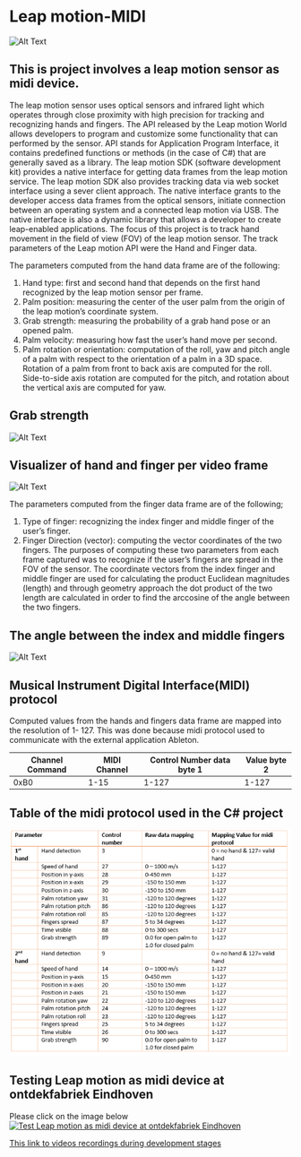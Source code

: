 # Leap motion-MIDI
![Alt Text](https://static1.squarespace.com/static/57bf65a78419c24a012e3072/t/588ea35f03596e0fcbcb12b4/1498925412894/)

## This is project involves a leap motion sensor as midi device.
The leap motion sensor uses optical sensors and infrared light which operates through close proximity with high precision for tracking and recognizing hands and fingers.
The API released by the Leap motion World allows developers to program and customize some functionality that can performed by the sensor. 
API stands for Application Program Interface, it contains predefined functions or methods (in the case of C#) that are generally saved as a library.
The leap motion SDK (software development kit) provides a native interface for getting data frames from the leap motion service. The leap motion SDK also provides tracking data via web socket interface using a sever client approach. 
The native interface grants to the developer access data frames from the optical sensors, initiate connection between an operating system and a connected leap motion via USB. 
The native interface is also a dynamic library that allows a developer to create leap-enabled applications. 
The focus of this project is to track hand movement in the field of view (FOV) of the leap motion sensor. 
The track parameters of the Leap motion API were the Hand and Finger data.

The parameters computed from the hand data frame are of the following:
1. Hand type: first and second hand that depends on the first hand recognized by the leap motion sensor per frame.
2. Palm position: measuring the center of the user palm from the origin of the leap motion’s coordinate system.
3. Grab strength: measuring the probability of a grab hand pose or an opened palm.
4. Palm velocity: measuring how fast the user’s hand move per second.
5. Palm rotation or orientation: computation of the roll, yaw and pitch angle of a palm with respect to the orientation of a palm in a 3D space. Rotation of a palm from front to back axis are computed for the roll. Side-to-side axis rotation are computed for the pitch, and rotation about the vertical axis are computed for yaw.

## Grab strength
![Alt Text](http://blog.leapmotion.com/wp-content/uploads/2014/08/grab-strength.gif)

## Visualizer of hand and finger per video frame
![Alt Text](http://blog.leapmotion.com/wp-content/uploads/2014/08/visualizer.jpg) 

The parameters computed from the finger data frame are of the following;
1. Type of finger: recognizing the index finger and middle finger of the user’s finger.
2. Finger Direction (vector): computing the vector coordinates of the two fingers.
The purposes of computing these two parameters from each frame captured was to recognize if the user’s fingers are spread in the FOV of the sensor. The coordinate vectors from the index finger and middle finger are used for calculating the product Euclidean magnitudes (length) and through geometry approach the dot product of the two length are calculated in order to find the arccosine of the angle between the two fingers.
## The angle between the index and middle fingers
![Alt Text](https://d1zyaropqswkf6.cloudfront.net/uploads/library/thumbnail_image/c2822955-971b-4872-b8c1-a8468d293064.gif)

## Musical Instrument Digital Interface(MIDI) protocol
Computed values from the hands and fingers data frame are mapped into the resolution of 1- 127. This was done because midi protocol used to communicate with the external application Ableton.

    

Channel Command | MIDI Channel | Control Number data byte 1 | Value byte 2
--- | --- | --- | ---
0xB0 | 1-15 | 1-127 | 1-127  
## Table of the midi protocol used in the C# project
![Alt Text](https://github.com/Emchei/leapmotion-midi/blob/master/Table%20of%20the%20commands.PNG)



## Testing Leap motion as midi device at ontdekfabriek Eindhoven
Please click on the image below<enter>
[![Test Leap motion as midi device at ontdekfabriek Eindhoven](https://img.youtube.com/vi/IlwTdACAnU0/0.jpg)](https://www.youtube.com/watch?v=IlwTdACAnU0 "Test Leap motion as midi device at ontdekfabriek Eindhoven")



[This link to videos recordings during development stages](https://www.youtube.com/playlist?list=PLkPgAczs7Y9DzX166tG1_RdgPS_pzC003)
